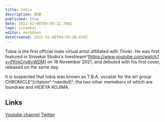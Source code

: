 ```yaml
---
title: tobia
description: 跳亜
published: true
date: 2022-02-08T09:59:32.798Z
tags: sinsekai
editor: markdown
dateCreated: 2022-02-08T09:59:30.419Z
---
```


Tobia is the first official male virtual artist affiliated with Thinkr. He was first featured in Sinsekai Studio's livestream^[https://www.youtube.com/watch?v=PKmCny8yWDM] on 18 November 2021, and debuted with his first cover, released on the same day.

It is suspected that tobia was known as T.B.A, vocalist for the art group CHRONICLE^[citation^ ^needed]^, the two other memebers of which are loundraw and HIDEYA KOJIMA.

## Links
[Youtube channel](https://www.youtube.com/channel/UCyo31tWmZwnhmuilAtFvgCg)
[Twitter](https://twitter.com/TOBIA_official)